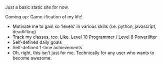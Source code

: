 Just a basic static site for now. 

Coming up:
Game-ification of my life!
- Motivate me to gain so 'levels' in various skills (i.e. python, javascript, deadlifting)
- Track my classes, too. Like. Level 10 Programmer / Level 8 Powerlifter
- Self-defined daily goals
- Self-defined 1-time achievements
- Oh, right, this isn't just for me. Technically for any user who wants to become awesome.

